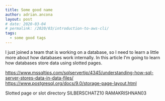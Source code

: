 ```yaml
---
title: Some good name
author: adrian.ancona
layout: post
# date: 2020-03-04
# permalink: /2020/03/introduction-to-aws-cli/
tags:
  - some good tags
---
```


I just joined a team that is working on a database, so I need to learn a little more about how databases work internally. In this article I'm going to learn how databases store data using slotted pages.




https://www.mssqltips.com/sqlservertip/4345/understanding-how-sql-server-stores-data-in-data-files/
https://www.postgresql.org/docs/9.0/storage-page-layout.html



Slotted page or slot directory SILBERSCHATZ10 RAMAKRISHNAN03
